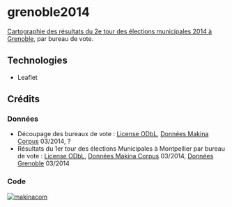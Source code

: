 grenoble2014
============

[Cartographie des résultats du 2e tour des élections municipales 2014 à Grenoble](http://makinacorpus.github.io/grenoble2014/), par bureau de vote.

## Technologies

* Leaflet

## Crédits

### Données

* Découpage des bureaux de vote : [License ODbL](http://www.ideeslibres.org/licence-odbl-1-0-fr/), [Données Makina Corpus](https://github.com/makinacorpus/montpellier2014/blob/gh-pages/bureaux.geojson) 03/2014, ?
* Résultats du 1er tour des élections Municipales à Montpellier par bureau de vote : [License ODbL](http://www.ideeslibres.org/licence-odbl-1-0-fr/), [Données Makina Corpus](https://github.com/makinacorpus/grenoble2014/blob/gh-pages/bureaux_decoupage_2.json) 03/2014, [Données Grenoble](http://www.grenoble.fr/125-elections.htm?electionType=M2014-2&electionFiltre=Bureaux&idtf=125#tpl_electionResultat) 03/2014

### Code

[![makinacom](http://depot.makina-corpus.org/public/logo.gif)](http://makina-corpus.com)

